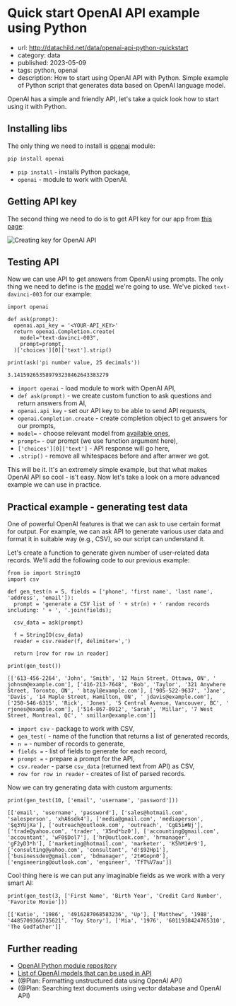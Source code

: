 # Quick start OpenAI API example using Python
* url: http://datachild.net/data/openai-api-python-quickstart
* category: data
* published: 2023-05-09
* tags: python, openai
* description: How to start using OpenAI API with Python. Simple example of Python script that generates data based on OpenAI language model.

OpenAI has a simple and friendly API, let's take a quick look how to start using it with Python.

## Installing libs

The only thing we need to install is [openai](https://github.com/openai/openai-python) module:

```
pip install openai
```
* `pip install` - installs Python package,
* `openai` - module to work with OpenAI.


## Getting API key
The second thing we need to do is to get API key for our app from [this page](https://platform.openai.com/account/api-keys):

![Creating key for OpenAI API](/articles/openai-api-python-quickstart/openai-api-key.png)

## Testing API

Now we can use API to get answers from OpenAI using prompts. The only thing we need to define is the [model](https://platform.openai.com/docs/models) we're going to use. We've picked `text-davinci-003` for our example:

```
import openai

def ask(prompt):
  openai.api_key = '<YOUR-API_KEY>'
  return openai.Completion.create(
    model="text-davinci-003",
    prompt=prompt,
  )['choices'][0]['text'].strip()

print(ask('pi number value, 25 decimals'))
```
```output
3.141592653589793238462643383279
```
* `import openai` - load module to work with OpenAI API,
* `def ask(prompt)` - we create custom function to ask questions and return answers from AI,
* `openai.api_key` - set our API key to be able to send API requests,
* `openai.Completion.create` - create completion object to get answers for our prompts,
* `model=` - choose relevant model from [available ones](https://platform.openai.com/docs/models/gpt-3-5),
* `prompt=` - our prompt (we use function argument here),
* `['choices'][0]['text']` - API response will go here,
* `.strip()` - remove all whitespaces before and after anwer we got.

This will be it. It's an extremely simple example, but that what makes OpenAI API so cool - is't easy. Now let's take a look on a more advanced example we can use in practice.

## Practical example - generating test data

One of powerful OpenAI features is that we can ask to use certain format for output. For example, we can ask API to generate various user data and format it in suitable way (e.g., CSV), so our script can understand it.

Let's create a function to generate given number of user-related data records. We'll add the following code to our previous example:
```
from io import StringIO
import csv

def gen_test(n = 5, fields = ['phone', 'first name', 'last name', 'address', 'email']):
  prompt = 'generate a CSV list of ' + str(n) + ' random records including: ' + ', '.join(fields);

  csv_data = ask(prompt)

  f = StringIO(csv_data)
  reader = csv.reader(f, delimiter=',')

  return [row for row in reader]

print(gen_test())
```
```output
[['613-456-2264', 'John', 'Smith', '12 Main Street, Ottawa, ON', ' johnsm@example.com'], ['416-213-7648', 'Bob', 'Taylor', '321 Anywhere Street, Toronto, ON', ' btayl@example.com'], ['905-522-9637', 'Jane', 'Davis', '14 Maple Street, Hamilton, ON', ' jdavis@example.com'], ['250-546-6315', 'Rick', 'Jones', '5 Central Avenue, Vancouver, BC', ' rjones@example.com'], ['514-867-0912', 'Sarah', 'Millar', '7 West Street, Montreal, QC', ' smillar@example.com']]
```
* `import csv` - package to work with CSV,
* `gen_test(` - name of the function that returns a list of generated records,
* `n =` - number of records to generate,
* `fields =` - list of fields to generate for each record,
* `prompt =` - prepare a prompt for the API,
* `csv.reader` - parse `csv_data` (returned text from API) as CSV,
* `row for row in reader` - creates of list of parsed records.

Now we can try generating data with custom arguments:

```
print(gen_test(10, ['email', 'username', 'password']))
```
```output
[['email', 'username', 'password'], ['sales@hotmail.com', 'salesperson', 'xhA6sdk4'], ['media@gmail.com', 'mediaperson', '$q3YUjXa'], ['outreach@outlook.com', 'outreach', 'CgE5i#Nj'], ['trade@yahoo.com', 'trader', 'X5nd*bz0'], ['accounting@gmail.com', 'accountant', 'wF0$Dol7'], ['hr@outlook.com', 'hrmanager', 'gF2yD3*h'], ['marketing@hotmail.com', 'marketer', 'K5hM1#r9'], ['consulting@yahoo.com', 'consultant', 'd!$92Hp1'], ['businessdev@gmail.com', 'bdmanager', '2t#Gopn0'], ['engineering@outlook.com', 'engineer', 'TfT%V7au']]
```

Cool thing here is we can put any imaginable fields as we work with a very smart AI:

```
print(gen_test(3, ['First Name', 'Birth Year', 'Credit Card Number', 'Favorite Movie']))
```
```output
[['Katie', '1986', '4916287068583236', 'Up'], ['Matthew', '1988', '4485709366735621', 'Toy Story'], ['Mia', '1976', '6011938424765310', 'The Godfather']]
```

## Further reading
* [OpenAI Python module repository](https://github.com/openai/openai-python)
* [List of OpenAI models that can be used in API](https://platform.openai.com/docs/models)
* (@Plan: Formatting unstructured data using OpenAI API)
* (@Plan: Searching text documents using vector database and OpenAI API)